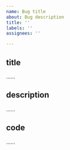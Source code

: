 ```yaml
---
name: Bug title
about: Bug description
title: ''
labels: ''
assignees: ''

---
```


## title
......

## description
......

## code
......
